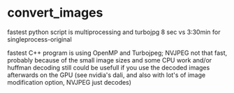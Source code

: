 # convert_images

fastest python script is multiprocessing and turbojpg 8 sec vs 3:30min for singleprocess-original

fastest C++ program is using OpenMP and Turbojpeg; NVJPEG not that fast, probably because of the small image sizes and some CPU work and/or huffman decoding
still could be usefull if you use the decoded images afterwards on the GPU (see nvidia's dali, and also with lot's of image modification option, NVJPEG just decodes)
